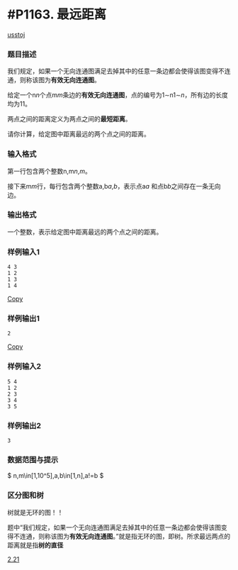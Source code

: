 # #P1163. 最远距离

[usstoj](http://202.120.222.93:8888/p/P1163?tid=63f2dab31c8ccac01243ed6e)

### 题目描述

我们规定，如果一个无向连通图满足去掉其中的任意一条边都会使得该图变得不连通，则称该图为**有效无向连通图**。

给定一个n*n*个点m*m*条边的**有效无向连通图**，点的编号为1∼n1∼*n*，所有边的长度均为11。

两点之间的距离定义为两点之间的**最短距离**。

请你计算，给定图中距离最远的两个点之间的距离。

### 输入格式

第一行包含两个整数n,m*n*,*m*。

接下来m*m*行，每行包含两个整数a,b*a*,*b*，表示点a*a* 和点b*b*之间存在一条无向边。

### 输出格式

一个整数，表示给定图中距离最远的两个点之间的距离。

### 样例输入1

```none
4 3
1 2
1 3
1 4
```

[Copy](javascript:;)

### 样例输出1

```none
2
```

[Copy](javascript:;)

### 样例输入2

```none
5 4
1 2
2 3
3 4
3 5
```

### 样例输出2

```none
3
```

 

### 数据范围与提示
$ n,m\in[1,10^5],a,b\in[1,n],a!=b $

 

###   区分图和树

树就是无环的图！！

题中“我们规定，如果一个无向连通图满足去掉其中的任意一条边都会使得该图变得不连通，则称该图为**有效无向连通图**。”就是指无环的图，即树。所求最远两点的距离就是指**树的直径**

[2.21](https://blog.csdn.net/weixin_44170512/article/details/103990592?ops_request_misc=&request_id=&biz_id=102&utm_term=tensorflow%E5%AE%89%E8%A3%85&utm_medium=distribute.pc_search_result.none-task-blog-2~all~sobaiduweb~default-1-103990592.142^v73^wechat_v2,201^v4^add_ask,239^v2^insert_chatgpt&spm=1018.2226.3001.4187)
